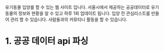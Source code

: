 유기동물 입양를 할 수 있는 웹 사이트 입니다.
서울시에서 제공하는 공공데이터로 유기동물의 정보와 현황을 알 수 있고 하루 1회 업데이트 됩니다.
입양 전 관심리스트를 만들어 관리 할 수 있습니다.
사람들과의 커뮤티니 활동을 할  수 있습니다.
# 1. 공공 데이터 api 파싱
